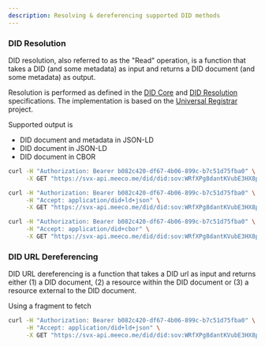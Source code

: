 ```yaml
---
description: Resolving & dereferencing supported DID methods
---
```


### DID Resolution

DID resolution, also referred to as the "Read" operation, is a function that takes a DID (and some metadata) as input and returns a DID document (and some metadata) as output.

Resolution is performed as defined in the [DID Core](https://www.w3.org/TR/did-core/) and [DID Resolution](https://w3c-ccg.github.io/did-resolution/) specifications. The implementation is based on the [Universal Registrar](https://github.com/decentralized-identity/universal-resolver/) project.

Supported output is

- DID document and metadata in JSON-LD
- DID document in JSON-LD
- DID document in CBOR

```bash
curl -H "Authorization: Bearer b082c420-df67-4b06-899c-b7c51d75fba0" \
     -X GET "https://svx-api.meeco.me/did/did:sov:WRfXPg8dantKVubE3HX8pw"
```

```bash
curl -H "Authorization: Bearer b082c420-df67-4b06-899c-b7c51d75fba0" \
     -H "Accept: application/did+ld+json" \
     -X GET "https://svx-api.meeco.me/did/did:sov:WRfXPg8dantKVubE3HX8pw"
```

```bash
curl -H "Authorization: Bearer b082c420-df67-4b06-899c-b7c51d75fba0" \
     -H "Accept: application/did+cbor" \
     -X GET "https://svx-api.meeco.me/did/did:sov:WRfXPg8dantKVubE3HX8pw"
```

### DID URL Dereferencing

DID URL dereferencing is a function that takes a DID url as input and returns either (1) a DID document, (2) a resource within the DID document or (3) a resource external to the DID document.

Using a fragment to fetch

```bash
curl -H "Authorization: Bearer b082c420-df67-4b06-899c-b7c51d75fba0" \
     -H "Accept: application/did+ld+json" \
     -X GET "https://svx-api.meeco.me/did/did:sov:WRfXPg8dantKVubE3HX8pw#key1"
```
